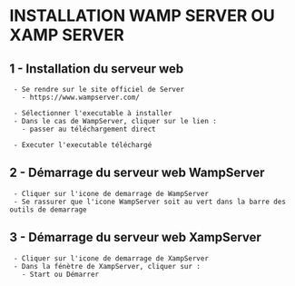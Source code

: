 # INSTALLATION WAMP SERVER OU XAMP SERVER


## 1 - Installation du serveur web
```
 - Se rendre sur le site officiel de Server
   - https://www.wampserver.com/

 - Sélectionner l'executable à installer
 - Dans le cas de WampServer, cliquer sur le lien :
   - passer au téléchargement direct

 - Executer l'executable téléchargé

```

## 2 - Démarrage du serveur web WampServer
```
 - Cliquer sur l'icone de demarrage de WampServer
 - Se rassurer que l'icone WampServer soit au vert dans la barre des outils de demarrage

```

## 3 - Démarrage du serveur web XampServer
```
 - Cliquer sur l'icone de demarrage de XampServer
 - Dans la fénètre de XampServer, cliquer sur : 
   - Start ou Démarrer

```
